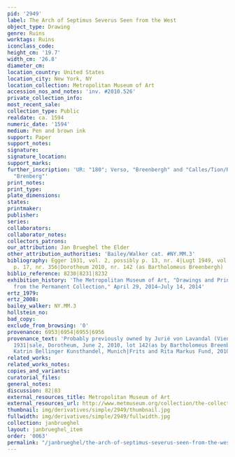 ```yaml
---
pid: '2949'
label: The Arch of Septimus Severus Seen from the West
object_type: Drawing
genre: Ruins
worktags: Ruins
iconclass_code:
height_cm: '19.7'
width_cm: '26.8'
diameter_cm:
location_country: United States
location_city: New York, NY
location_collection: Metropolitan Museum of Art
accession_nos_and_notes: 'inv. #2010.526'
private_collection_info:
most_recent_sale:
collection_type: Public
realdate: ca. 1594
numeric_date: '1594'
medium: Pen and brown ink
support: Paper
support_notes:
signature:
signature_location:
support_marks:
further_inscription: 'UR: "180"; Verso, "Breenbergh" and "Calles/Tion/Rosam"; Verso,
  "Brenberg"'
print_notes:
print_type:
plate_dimensions:
states:
printmaker:
publisher:
series:
collaborators:
collaborator_notes:
collectors_patrons:
our_attribution: Jan Brueghel the Elder
other_attribution_authorities: 'Bailey/Walker cat. #NY.MM.3'
bibliography: Egger 1931, vol. 2, possibly p. 13, nr. 4|Lugt 1949, vol. 1, possibly
  p. 17, nr. 356|Dorotheum 2010, nr. 142 (as Bartholomeus Breenbergh)
biblio_reference: 8230|8231|8232
exhibition_history: 'The Metropolitan Museum of Art, "Drawings and Prints: Selections
  from the Permanent Collection," April 29, 2014–July 14, 2014'
ertz_1979:
ertz_2008:
bailey_walker: NY.MM.3
hollstein_no:
bad_copy:
exclude_from_browsing: '0'
provenance: 6953|6954|6955|6956
provenance_text: 'Probably previously owned by Jurié von Lavandal (Vienna), before
  1931|sale, Dorotheum, June 2, 2010, lot 142(as by Bartholomeus Breenbergh)|Vendor:
  Katrin Bellinger Kunsthandel, Munich|Frits and Rita Markus Fund, 2010'
related_works:
related_works_notes:
copies_and_variants:
curatorial_files:
general_notes:
discussion: 82|83
external_resources_title: Metropolitan Museum of Art
external_resources_url: http://www.metmuseum.org/collection/the-collection-online/search/394484
thumbnail: img/derivatives/simple/2949/thumbnail.jpg
fullwidth: img/derivatives/simple/2949/fullwidth.jpg
collection: janbrueghel
layout: janbrueghel_item
order: '0063'
permalink: "/janbrueghel/the-arch-of-septimus-severus-seen-from-the-west"
---
```

